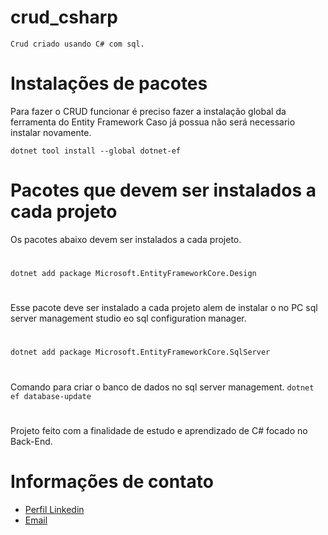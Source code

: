 # crud_csharp

`Crud criado usando C# com sql.`
# Instalações de pacotes

Para fazer o CRUD funcionar é preciso fazer a instalação global da ferramenta do Entity Framework 
Caso já possua não será necessario instalar novamente.

`dotnet tool install --global dotnet-ef`
# Pacotes que devem ser instalados a cada projeto
Os pacotes abaixo devem ser instalados a cada projeto.
#
`dotnet add package Microsoft.EntityFrameworkCore.Design`
#
Esse pacote deve ser instalado a cada projeto alem de instalar o no PC sql server management studio eo sql configuration manager.
#
`dotnet add package Microsoft.EntityFrameworkCore.SqlServer`

#
Comando para criar o banco de dados no sql server management.
`dotnet ef database-update`

#

Projeto feito com a finalidade de estudo e aprendizado de C# focado no Back-End.

# Informações de contato

* [Perfil Linkedin](www.linkedin.com/in/eduardo-oliveira-684578221)
* [Email](zeduardo.aguiar@gmail.com)